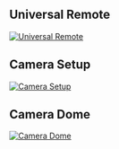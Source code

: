 <div class="body2"><div class="main"><!-- content --><section id="content"><div class="marg_top wrapper"><article class="col1 video"><div class="box1_out"><div class="box1">

## Universal Remote

[![Universal Remote](http://img.youtube.com/vi/NYPrsTqbBkM/0.jpg)](http://www.youtube.com/watch?v=NYPrsTqbBkM)

## Camera Setup

[![Camera Setup](http://img.youtube.com/vi/etdJuvhWalM/0.jpg)](http://www.youtube.com/watch?v=etdJuvhWalM)</div><div class="box1_bot"><div class="box1_bot_left"><div class="box1_bot_right"></div></div></div></article></div></section><section id="content2"><div class="marg_top wrapper"><article class="col1 video"><div class="box1_out"><div class="box1">

## Camera Dome

[![Camera Dome](http://img.youtube.com/vi/nVsgEaDEsaw/0.jpg)](http://www.youtube.com/watch?v=nVsgEaDEsaw)</div></div><div class="box1_bot"><div class="box1_bot_left"><div class="box1_bot_right"></div></div></div></article></div></section><!-- / content --></div></div>
